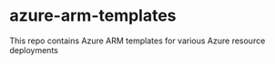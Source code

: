 # azure-arm-templates
This repo contains Azure ARM templates for various Azure resource deployments
